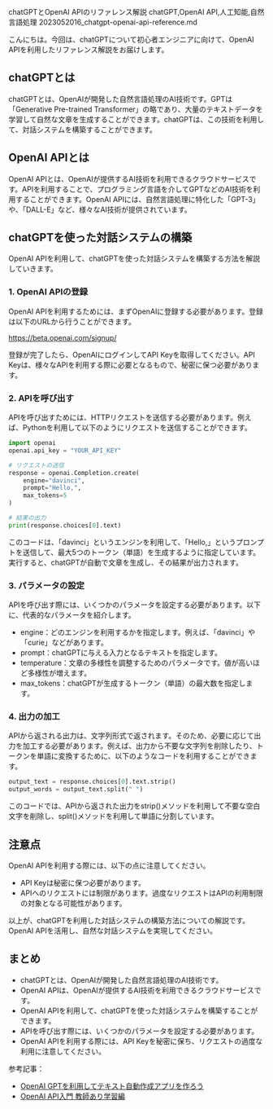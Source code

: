chatGPTとOpenAI APIのリファレンス解説
chatGPT,OpenAI API,人工知能,自然言語処理
2023052016_chatgpt-openai-api-reference.md

こんにちは。今回は、chatGPTについて初心者エンジニアに向けて、OpenAI APIを利用したリファレンス解説をお届けします。

## chatGPTとは

chatGPTとは、OpenAIが開発した自然言語処理のAI技術です。GPTは「Generative Pre-trained Transformer」の略であり、大量のテキストデータを学習して自然な文章を生成することができます。chatGPTは、この技術を利用して、対話システムを構築することができます。

## OpenAI APIとは

OpenAI APIとは、OpenAIが提供するAI技術を利用できるクラウドサービスです。APIを利用することで、プログラミング言語を介してGPTなどのAI技術を利用することができます。OpenAI APIには、自然言語処理に特化した「GPT-3」や、「DALL-E」など、様々なAI技術が提供されています。

## chatGPTを使った対話システムの構築

OpenAI APIを利用して、chatGPTを使った対話システムを構築する方法を解説していきます。

### 1. OpenAI APIの登録

OpenAI APIを利用するためには、まずOpenAIに登録する必要があります。登録は以下のURLから行うことができます。

https://beta.openai.com/signup/

登録が完了したら、OpenAIにログインしてAPI Keyを取得してください。API Keyは、様々なAPIを利用する際に必要となるもので、秘密に保つ必要があります。

### 2. APIを呼び出す

APIを呼び出すためには、HTTPリクエストを送信する必要があります。例えば、Pythonを利用して以下のようにリクエストを送信することができます。

```python
import openai
openai.api_key = "YOUR_API_KEY"

# リクエストの送信
response = openai.Completion.create(
    engine="davinci",
    prompt="Hello,",
    max_tokens=5
)

# 結果の出力
print(response.choices[0].text)
```

このコードは、「davinci」というエンジンを利用して、「Hello,」というプロンプトを送信して、最大5つのトークン（単語）を生成するように指定しています。実行すると、chatGPTが自動で文章を生成し、その結果が出力されます。

### 3. パラメータの設定

APIを呼び出す際には、いくつかのパラメータを設定する必要があります。以下に、代表的なパラメータを紹介します。

- engine：どのエンジンを利用するかを指定します。例えば、「davinci」や「curie」などがあります。
- prompt：chatGPTに与える入力となるテキストを指定します。
- temperature：文章の多様性を調整するためのパラメータです。値が高いほど多様性が増えます。
- max_tokens：chatGPTが生成するトークン（単語）の最大数を指定します。

### 4. 出力の加工

APIから返される出力は、文字列形式で返されます。そのため、必要に応じて出力を加工する必要があります。例えば、出力から不要な文字列を削除したり、トークンを単語に変換するために、以下のようなコードを利用することができます。

```python
output_text = response.choices[0].text.strip()
output_words = output_text.split(" ")
```

このコードでは、APIから返された出力をstrip()メソッドを利用して不要な空白文字を削除し、split()メソッドを利用して単語に分割しています。

## 注意点

OpenAI APIを利用する際には、以下の点に注意してください。

- API Keyは秘密に保つ必要があります。
- APIへのリクエストには制限があります。過度なリクエストはAPIの利用制限の対象となる可能性があります。

以上が、chatGPTを利用した対話システムの構築方法についての解説です。OpenAI APIを活用し、自然な対話システムを実現してください。

## まとめ

- chatGPTとは、OpenAIが開発した自然言語処理のAI技術です。
- OpenAI APIは、OpenAIが提供するAI技術を利用できるクラウドサービスです。
- OpenAI APIを利用して、chatGPTを使った対話システムを構築することができます。
- APIを呼び出す際には、いくつかのパラメータを設定する必要があります。
- OpenAI APIを利用する際には、API Keyを秘密に保ち、リクエストの過度な利用に注意してください。

参考記事：
- [OpenAI GPTを利用してテキスト自動作成アプリを作ろう](https://qiita.com/yuya_takeyama/items/a03d9655ff5750c02165)
- [OpenAI API入門 教師あり学習編](https://www.sejuku.net/blog/77550)
